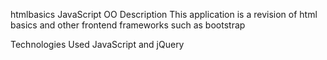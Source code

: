 htmlbasics
JavaScript OO
Description
This application is a revision of html basics and other frontend frameworks such as bootstrap

Technologies Used
JavaScript and jQuery
